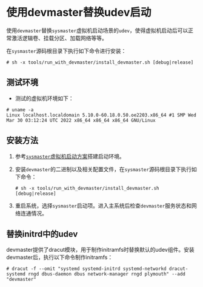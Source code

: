 # 使用devmaster替换udev启动

使用`devmaster`替换`sysmaster`虚拟机启动场景的`udev`，使得虚拟机启动后可以正常激活逻辑卷、挂载分区、加载网络等等。

在`sysmaster`源码根目录下执行如下命令进行安装：

```shell
# sh -x tools/run_with_devmaster/install_devmaster.sh [debug|release]
```

## 测试环境

- 测试的虚拟机环境如下：

```shell
# uname -a
Linux localhost.localdomain 5.10.0-60.18.0.50.oe2203.x86_64 #1 SMP Wed Mar 30 03:12:24 UTC 2022 x86_64 x86_64 x86_64 GNU/Linux
```

## 安装方法

1. 参考[`sysmaster`虚拟机启动方案](<http://127.0.0.1:8000/use/%E8%99%9A%E6%9C%BA%E4%B8%AD%E6%9B%BF%E4%BB%A3pid1%E8%BF%90%E8%A1%8C/readme/>)搭建启动环境。

2. 安装`devmaster`的二进制以及相关配置文件，在`sysmaster`源码根目录下执行如下命令：

   ```shell
   # sh -x tools/run_with_devmaster/install_devmaster.sh [debug|release]
   ```

3. 重启系统，选择`sysmaster`启动项。进入主系统后检查`devmaster`服务状态和网络连通情况。

## 替换initrd中的udev

devmaster提供了dracut模块，用于制作initramfs时替换默认的udev组件。安装devmaster后，执行以下命令制作initramfs：

```shell
# dracut -f --omit "systemd systemd-initrd systemd-networkd dracut-systemd rngd dbus-daemon dbus network-manager rngd plymouth" --add "devmaster"
```
